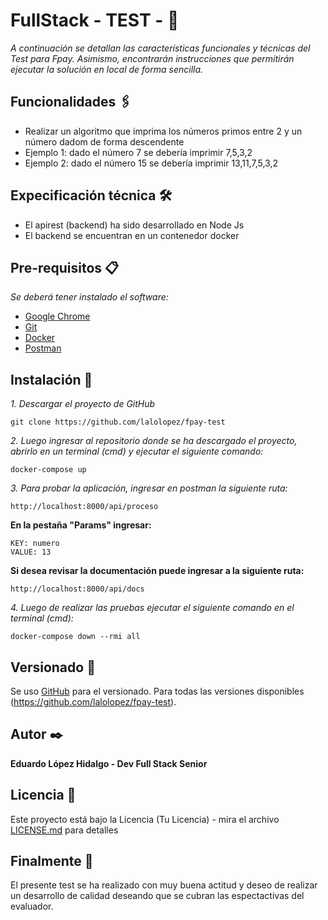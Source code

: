 # FullStack - TEST - 🚀 


_A continuación se detallan las características funcionales y técnicas del Test para Fpay. Asimismo, encontrarán instrucciones que permitirán ejecutar la solución en local de forma sencilla._

## Funcionalidades 🖇️

*  Realizar un algoritmo que imprima los números primos entre 2 y un número dadom de forma descendente
*  Ejemplo 1: dado el número 7 se debería imprimir 7,5,3,2
*  Ejemplo 2: dado el número 15 se debería imprimir 13,11,7,5,3,2


## Expecificación técnica 🛠️

* El apirest (backend) ha sido desarrollado en Node Js
* El backend se encuentran en un contenedor docker

## Pre-requisitos 📋

_Se deberá tener instalado el software:_

* [Google Chrome](https://www.google.com/chrome/)
* [Git](https://git-scm.com/)
* [Docker](https://www.docker.com/get-started)
* [Postman](https://www.postman.com/)

## Instalación 🔧

_1. Descargar el proyecto de GitHub_


```
git clone https://github.com/lalolopez/fpay-test
```

_2. Luego ingresar al repositorio donde se ha descargado el proyecto, abrirlo en un terminal (cmd) y ejecutar el siguiente comando:_

```
docker-compose up
```

_3. Para probar la aplicación, ingresar en postman la siguiente ruta:_

```
http://localhost:8000/api/proceso
```

**En la pestaña "Params" ingresar:**

```
KEY: numero 
VALUE: 13
```

**Si desea revisar la documentación puede ingresar a la siguiente ruta:**

```
http://localhost:8000/api/docs
```

_4. Luego de realizar las pruebas ejecutar el siguiente comando en el terminal (cmd):_

```
docker-compose down --rmi all
```


## Versionado 📌

Se uso [GitHub](https://github.com/) para el versionado. Para todas las versiones disponibles (https://github.com/lalolopez/fpay-test).

## Autor ✒️

**Eduardo López Hidalgo - Dev Full Stack Senior**

## Licencia 📄

Este proyecto está bajo la Licencia (Tu Licencia) - mira el archivo [LICENSE.md](LICENSE.md) para detalles

## Finalmente 🎁

El presente test se ha realizado con muy buena actitud y deseo de realizar un desarrollo de calidad deseando que se cubran las espectactivas del evaluador. 